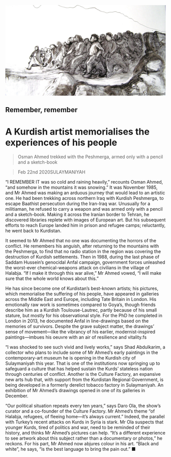 ![](./images/20200222_BKP507.jpg)

## Remember, remember

# A Kurdish artist memorialises the experiences of his people

> Osman Ahmed trekked with the Peshmerga, armed only with a pencil and a sketch-book

> Feb 22nd 2020SULAYMANIYAH

“I REMEMBER IT was so cold and raining heavily,” recounts Osman Ahmed, “and somehow in the mountains it was snowing.” It was November 1985, and Mr Ahmed was making an arduous journey that would lead to an artistic one. He had been trekking across northern Iraq with Kurdish Peshmerga, to escape Baathist persecution during the Iran-Iraq war. Unusually for a militiaman, he refused to carry a weapon and was armed only with a pencil and a sketch-book. Making it across the Iranian border to Tehran, he discovered libraries replete with images of European art. But his subsequent efforts to reach Europe landed him in prison and refugee camps; reluctantly, he went back to Kurdistan.

It seemed to Mr Ahmed that no one was documenting the horrors of the conflict. He remembers his anguish, after returning to the mountains with the Peshmerga, to find that no radio station in the region was covering the destruction of Kurdish settlements. Then in 1988, during the last phase of Saddam Hussein’s genocidal Anfal campaign, government forces unleashed the worst-ever chemical-weapons attack on civilians in the village of Halabja. “If I make it through this war alive,” Mr Ahmed vowed, “I will make sure that the whole world knows about this.”

He has since become one of Kurdistan’s best-known artists; his pictures, which memorialise the suffering of his people, have appeared in galleries across the Middle East and Europe, including Tate Britain in London. His emotionally raw work is sometimes compared to Goya’s, though friends describe him as a Kurdish Toulouse-Lautrec, partly because of his small stature, but mostly for his observational style. For the PhD he completed in London in 2013, he documented Anfal in line-drawings based on the memories of survivors. Despite the grave subject matter, the drawings’ sense of movement—like the vibrancy of his earlier, modernist-inspired paintings—imbues his oeuvre with an air of resilience and vitality.fs

“I was shocked to see such vivid and lively works,” says Shad Abdulkarim, a collector who plans to include some of Mr Ahmed’s early paintings in the contemporary-art museum he is opening in the Kurdish city of Sulaymaniyah this year. That is one of the institutions now springing up to safeguard a culture that has helped sustain the Kurds’ stateless nation through centuries of conflict. Another is the Culture Factory, an expansive new arts hub that, with support from the Kurdistan Regional Government, is being developed in a formerly derelict tobacco factory in Sulaymaniyah. An exhibition of Mr Ahmed’s drawings opened in one of its galleries in December.

“Our political situation repeats every ten years,” says Daro Ola, the show’s curator and a co-founder of the Culture Factory. Mr Ahmed’s theme “of Halabja, refugees, of fleeing home—it’s always current.” Indeed, the parallel with Turkey’s recent attacks on Kurds in Syria is stark. Mr Ola suspects that younger Kurds, tired of politics and war, need to be reminded of their history, and thinks Mr Ahmed’s pictures can help. “It’s a different experience to see artwork about this subject rather than a documentary or photos,” he reckons. For his part, Mr Ahmed now abjures colour in his art. “Black and white”, he says, “is the best language to bring the pain out.” ■